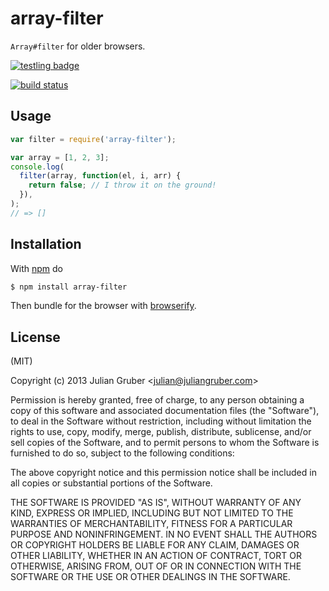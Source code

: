 # array-filter

`Array#filter` for older browsers.

[![testling badge](https://ci.testling.com/juliangruber/array-filter.png)](https://ci.testling.com/juliangruber/array-filter)

[![build status](https://secure.travis-ci.org/juliangruber/array-filter.png)](http://travis-ci.org/juliangruber/array-filter)

## Usage

```js
var filter = require('array-filter');

var array = [1, 2, 3];
console.log(
  filter(array, function(el, i, arr) {
    return false; // I throw it on the ground!
  }),
);
// => []
```

## Installation

With [npm](http://npmjs.org) do

```bash
$ npm install array-filter
```

Then bundle for the browser with [browserify](https://github.com/substack/browserify).

## License

(MIT)

Copyright (c) 2013 Julian Gruber &lt;julian@juliangruber.com&gt;

Permission is hereby granted, free of charge, to any person obtaining a copy of
this software and associated documentation files (the "Software"), to deal in
the Software without restriction, including without limitation the rights to
use, copy, modify, merge, publish, distribute, sublicense, and/or sell copies
of the Software, and to permit persons to whom the Software is furnished to do
so, subject to the following conditions:

The above copyright notice and this permission notice shall be included in all
copies or substantial portions of the Software.

THE SOFTWARE IS PROVIDED "AS IS", WITHOUT WARRANTY OF ANY KIND, EXPRESS OR
IMPLIED, INCLUDING BUT NOT LIMITED TO THE WARRANTIES OF MERCHANTABILITY,
FITNESS FOR A PARTICULAR PURPOSE AND NONINFRINGEMENT. IN NO EVENT SHALL THE
AUTHORS OR COPYRIGHT HOLDERS BE LIABLE FOR ANY CLAIM, DAMAGES OR OTHER
LIABILITY, WHETHER IN AN ACTION OF CONTRACT, TORT OR OTHERWISE, ARISING FROM,
OUT OF OR IN CONNECTION WITH THE SOFTWARE OR THE USE OR OTHER DEALINGS IN THE
SOFTWARE.
